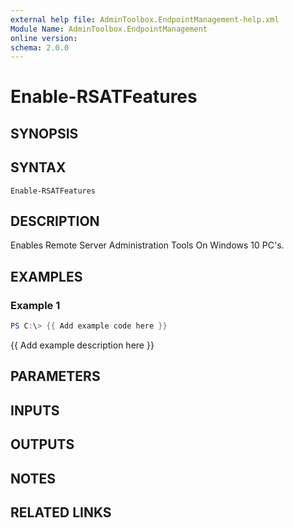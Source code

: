 ```yaml
---
external help file: AdminToolbox.EndpointManagement-help.xml
Module Name: AdminToolbox.EndpointManagement
online version:
schema: 2.0.0
---
```


# Enable-RSATFeatures

## SYNOPSIS

## SYNTAX

```
Enable-RSATFeatures
```

## DESCRIPTION
Enables Remote Server Administration Tools On Windows 10 PC's.

## EXAMPLES

### Example 1
```powershell
PS C:\> {{ Add example code here }}
```

{{ Add example description here }}

## PARAMETERS

## INPUTS

## OUTPUTS

## NOTES

## RELATED LINKS
